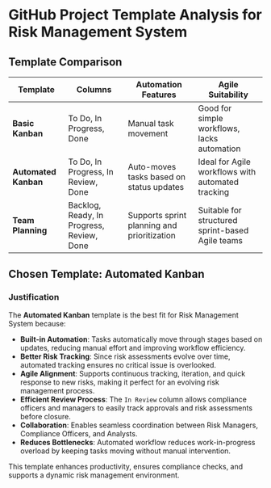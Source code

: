 # GitHub Project Template Analysis for Risk Management System

## Template Comparison

| Template             | Columns               | Automation Features           | Agile Suitability |
|----------------------|----------------------|------------------------------|------------------|
| **Basic Kanban**    | To Do, In Progress, Done | Manual task movement | Good for simple workflows, lacks automation |
| **Automated Kanban** | To Do, In Progress, In Review, Done | Auto-moves tasks based on status updates | Ideal for Agile workflows with automated tracking |
| **Team Planning**    | Backlog, Ready, In Progress, Review, Done | Supports sprint planning and prioritization | Suitable for structured sprint-based Agile teams |

## Chosen Template: **Automated Kanban**

### Justification
The **Automated Kanban** template is the best fit for Risk Management System because:

- **Built-in Automation**: Tasks automatically move through stages based on updates, reducing manual effort and improving workflow efficiency.
- **Better Risk Tracking**: Since risk assessments evolve over time, automated tracking ensures no critical issue is overlooked.
- **Agile Alignment**: Supports continuous tracking, iteration, and quick response to new risks, making it perfect for an evolving risk management process.
- **Efficient Review Process**: The `In Review` column allows compliance officers and managers to easily track approvals and risk assessments before closure.
- **Collaboration**: Enables seamless coordination between Risk Managers, Compliance Officers, and Analysts.
- **Reduces Bottlenecks**: Automated workflow reduces work-in-progress overload by keeping tasks moving without manual intervention.

This template enhances productivity, ensures compliance checks, and supports a dynamic risk management environment.



